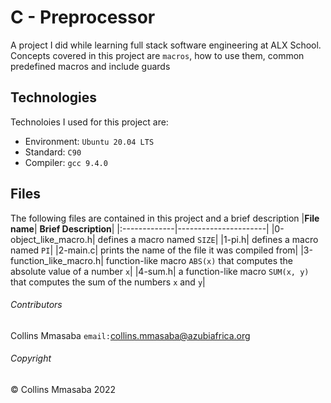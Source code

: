 # C - Preprocessor
A project I did while learning full stack software engineering at ALX School. Concepts covered in this project are `macros`, how to use them, common predefined macros and include guards

## Technologies
Technoloies I used for this project are:
- Environment: `Ubuntu 20.04 LTS`
- Standard: `C90`
- Compiler: `gcc 9.4.0`

## Files
The following files are contained in this project and a brief description
|**File name**| **Brief Description**|
|:-------------|----------------------|
|0-object_like_macro.h| defines a macro named `SIZE`|
|1-pi.h| defines a macro named `PI`|
|2-main.c| prints the name of the file it was compiled from|
|3-function_like_macro.h| function-like macro `ABS(x)` that computes the absolute value of a number `x`|
|4-sum.h| a function-like macro `SUM(x, y)` that computes the sum of the numbers `x` and `y`|

###### Contributors ######
Collins Mmasaba `email:`<collins.mmasaba@azubiafrica.org>

###### Copyright ######
© Collins Mmasaba 2022

